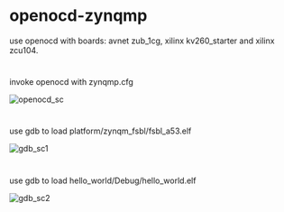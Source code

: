 # openocd-zynqmp
use openocd with boards: avnet zub_1cg, xilinx kv260_starter and xilinx zcu104.
#
invoke openocd with zynqmp.cfg

![openocd_sc](https://github.com/jiedummy/openocd-zynqmp/assets/110552912/befd8484-f37b-45ee-a65d-73ebc115df8f)
#
use gdb to load platform/zynqm_fsbl/fsbl_a53.elf

![gdb_sc1](https://github.com/jiedummy/openocd-zynqmp/assets/110552912/54264743-cfce-4fac-870c-b8b39877e6b1)
#
use gdb to load hello_world/Debug/hello_world.elf

![gdb_sc2](https://github.com/jiedummy/openocd-zynqmp/assets/110552912/5d540b4f-445e-4140-bec1-b2a2144bb277)
